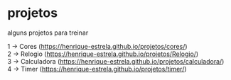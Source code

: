 # projetos

alguns projetos para treinar 

1 -> Cores (https://henrique-estrela.github.io/projetos/cores/)<br>
2 -> Relogio (https://henrique-estrela.github.io/projetos/Relogio/)<br>
3 -> Calculadora (https://henrique-estrela.github.io/projetos/calculadora/)<br>
4 -> Timer (https://henrique-estrela.github.io/projetos/timer/)<br>
